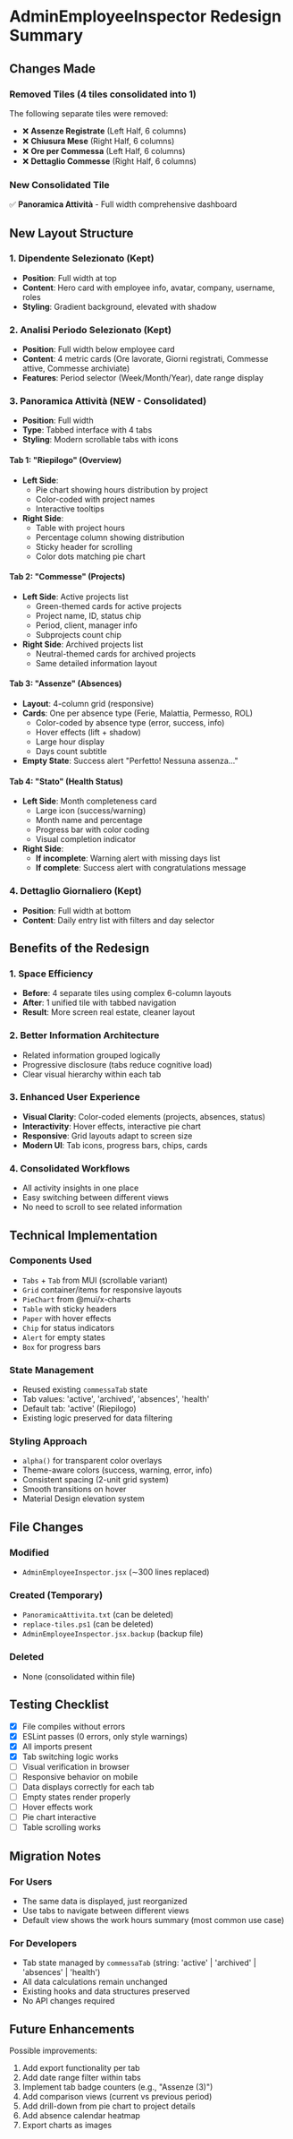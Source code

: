 # AdminEmployeeInspector Redesign Summary

## Changes Made

### Removed Tiles (4 tiles consolidated into 1)
The following separate tiles were removed:
- ❌ **Assenze Registrate** (Left Half, 6 columns)
- ❌ **Chiusura Mese** (Right Half, 6 columns)  
- ❌ **Ore per Commessa** (Left Half, 6 columns)
- ❌ **Dettaglio Commesse** (Right Half, 6 columns)

### New Consolidated Tile
✅ **Panoramica Attività** - Full width comprehensive dashboard

## New Layout Structure

### 1. Dipendente Selezionato (Kept)
- **Position**: Full width at top
- **Content**: Hero card with employee info, avatar, company, username, roles
- **Styling**: Gradient background, elevated with shadow

### 2. Analisi Periodo Selezionato (Kept)
- **Position**: Full width below employee card
- **Content**: 4 metric cards (Ore lavorate, Giorni registrati, Commesse attive, Commesse archiviate)
- **Features**: Period selector (Week/Month/Year), date range display

### 3. Panoramica Attività (NEW - Consolidated)
- **Position**: Full width
- **Type**: Tabbed interface with 4 tabs
- **Styling**: Modern scrollable tabs with icons

#### Tab 1: "Riepilogo" (Overview)
- **Left Side**: 
  - Pie chart showing hours distribution by project
  - Color-coded with project names
  - Interactive tooltips
- **Right Side**:
  - Table with project hours
  - Percentage column showing distribution
  - Sticky header for scrolling
  - Color dots matching pie chart

#### Tab 2: "Commesse" (Projects)
- **Left Side**: Active projects list
  - Green-themed cards for active projects
  - Project name, ID, status chip
  - Period, client, manager info
  - Subprojects count chip
- **Right Side**: Archived projects list
  - Neutral-themed cards for archived projects
  - Same detailed information layout

#### Tab 3: "Assenze" (Absences)
- **Layout**: 4-column grid (responsive)
- **Cards**: One per absence type (Ferie, Malattia, Permesso, ROL)
  - Color-coded by absence type (error, success, info)
  - Hover effects (lift + shadow)
  - Large hour display
  - Days count subtitle
- **Empty State**: Success alert "Perfetto! Nessuna assenza..."

#### Tab 4: "Stato" (Health Status)
- **Left Side**: Month completeness card
  - Large icon (success/warning)
  - Month name and percentage
  - Progress bar with color coding
  - Visual completion indicator
- **Right Side**: 
  - **If incomplete**: Warning alert with missing days list
  - **If complete**: Success alert with congratulations message

### 4. Dettaglio Giornaliero (Kept)
- **Position**: Full width at bottom
- **Content**: Daily entry list with filters and day selector

## Benefits of the Redesign

### 1. Space Efficiency
- **Before**: 4 separate tiles using complex 6-column layouts
- **After**: 1 unified tile with tabbed navigation
- **Result**: More screen real estate, cleaner layout

### 2. Better Information Architecture
- Related information grouped logically
- Progressive disclosure (tabs reduce cognitive load)
- Clear visual hierarchy within each tab

### 3. Enhanced User Experience
- **Visual Clarity**: Color-coded elements (projects, absences, status)
- **Interactivity**: Hover effects, interactive pie chart
- **Responsive**: Grid layouts adapt to screen size
- **Modern UI**: Tab icons, progress bars, chips, cards

### 4. Consolidated Workflows
- All activity insights in one place
- Easy switching between different views
- No need to scroll to see related information

## Technical Implementation

### Components Used
- `Tabs` + `Tab` from MUI (scrollable variant)
- `Grid` container/items for responsive layouts
- `PieChart` from @mui/x-charts
- `Table` with sticky headers
- `Paper` with hover effects
- `Chip` for status indicators
- `Alert` for empty states
- `Box` for progress bars

### State Management
- Reused existing `commessaTab` state
- Tab values: 'active', 'archived', 'absences', 'health'
- Default tab: 'active' (Riepilogo)
- Existing logic preserved for data filtering

### Styling Approach
- `alpha()` for transparent color overlays
- Theme-aware colors (success, warning, error, info)
- Consistent spacing (2-unit grid system)
- Smooth transitions on hover
- Material Design elevation system

## File Changes

### Modified
- `AdminEmployeeInspector.jsx` (∼300 lines replaced)

### Created (Temporary)
- `PanoramicaAttivita.txt` (can be deleted)
- `replace-tiles.ps1` (can be deleted)
- `AdminEmployeeInspector.jsx.backup` (backup file)

### Deleted
- None (consolidated within file)

## Testing Checklist

- [x] File compiles without errors
- [x] ESLint passes (0 errors, only style warnings)
- [x] All imports present
- [x] Tab switching logic works
- [ ] Visual verification in browser
- [ ] Responsive behavior on mobile
- [ ] Data displays correctly for each tab
- [ ] Empty states render properly
- [ ] Hover effects work
- [ ] Pie chart interactive
- [ ] Table scrolling works

## Migration Notes

### For Users
- The same data is displayed, just reorganized
- Use tabs to navigate between different views
- Default view shows the work hours summary (most common use case)

### For Developers
- Tab state managed by `commessaTab` (string: 'active' | 'archived' | 'absences' | 'health')
- All data calculations remain unchanged
- Existing hooks and data structures preserved
- No API changes required

## Future Enhancements

Possible improvements:
1. Add export functionality per tab
2. Add date range filter within tabs
3. Implement tab badge counters (e.g., "Assenze (3)")
4. Add comparison views (current vs previous period)
5. Add drill-down from pie chart to project details
6. Add absence calendar heatmap
7. Export charts as images
